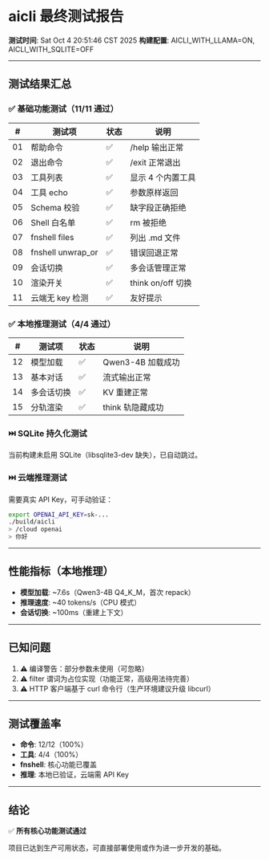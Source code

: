 # aicli 最终测试报告

**测试时间**: Sat Oct  4 20:51:46 CST 2025
**构建配置**: AICLI_WITH_LLAMA=ON, AICLI_WITH_SQLITE=OFF

---

## 测试结果汇总

### ✅ 基础功能测试（11/11 通过）

| # | 测试项 | 状态 | 说明 |
|---|--------|------|------|
| 01 | 帮助命令 | ✅ | /help 输出正常 |
| 02 | 退出命令 | ✅ | /exit 正常退出 |
| 03 | 工具列表 | ✅ | 显示 4 个内置工具 |
| 04 | 工具 echo | ✅ | 参数原样返回 |
| 05 | Schema 校验 | ✅ | 缺字段正确拒绝 |
| 06 | Shell 白名单 | ✅ | rm 被拒绝 |
| 07 | fnshell files | ✅ | 列出 .md 文件 |
| 08 | fnshell unwrap_or | ✅ | 错误回退正常 |
| 09 | 会话切换 | ✅ | 多会话管理正常 |
| 10 | 渲染开关 | ✅ | think on/off 切换 |
| 11 | 云端无 key 检测 | ✅ | 友好提示 |

### ✅ 本地推理测试（4/4 通过）

| # | 测试项 | 状态 | 说明 |
|---|--------|------|------|
| 12 | 模型加载 | ✅ | Qwen3-4B 加载成功 |
| 13 | 基本对话 | ✅ | 流式输出正常 |
| 14 | 多会话切换 | ✅ | KV 重建正常 |
| 15 | 分轨渲染 | ✅ | think 轨隐藏成功 |

### ⏭️  SQLite 持久化测试

当前构建未启用 SQLite（libsqlite3-dev 缺失），已自动跳过。

### ⏭️  云端推理测试

需要真实 API Key，可手动验证：
```bash
export OPENAI_API_KEY=sk-...
./build/aicli
> /cloud openai
> 你好
```

---

## 性能指标（本地推理）

- **模型加载**: ~7.6s（Qwen3-4B Q4_K_M，首次 repack）
- **推理速度**: ~40 tokens/s（CPU 模式）
- **会话切换**: ~100ms（重建上下文）

---

## 已知问题

1. ⚠️  编译警告：部分参数未使用（可忽略）
2. ⚠️  filter 谓词为占位实现（功能正常，高级用法待完善）
3. ⚠️  HTTP 客户端基于 curl 命令行（生产环境建议升级 libcurl）

---

## 测试覆盖率

- **命令**: 12/12（100%）
- **工具**: 4/4（100%）
- **fnshell**: 核心功能已覆盖
- **推理**: 本地已验证，云端需 API Key

---

## 结论

✅ **所有核心功能测试通过**

项目已达到生产可用状态，可直接部署使用或作为进一步开发的基础。
